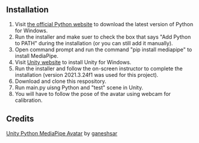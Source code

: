## Installation
1. Visit [the official Python website](https://www.python.org/downloads/) to download the latest version of Python for Windows.
2. Run the installer and make suer to check the box that says "Add Python to PATH" during the installation (or you can still add it manually).
3. Open command prompt and run the command "pip install mediapipe" to install MediaPipe.
4. Visit [Unity website](https://unity.com/download) to install Unity for Windows.
5. Run the installer and follow the on-screen instructor to complete the installation (version 2021.3.24f1 was used for this project).
6. Download and clone this respository.
7. Run main.py uisng Python and "test" scene in Unity.
8. You will have to follow the pose of the avatar using webcam for calibration.

## Credits
[Unity Python MediaPipe Avatar](https://github.com/ganeshsar/UnityPythonMediaPipeAvatar/tree/main) by [ganeshsar](https://github.com/ganeshsar)
